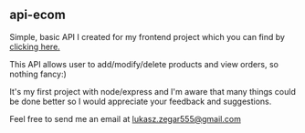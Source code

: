 ## api-ecom

Simple, basic API I created for my frontend project which you can find by [clicking here.](https://github.com/lukaasz555/ecom)

This API allows user to add/modify/delete products and view orders, so nothing fancy:)

It's my first project with node/express and I'm aware that many things could be done better so I would appreciate your feedback and suggestions.

Feel free to send me an email at [lukasz.zegar555@gmail.com](mailto:lukasz.zegar555@gmail.com)
